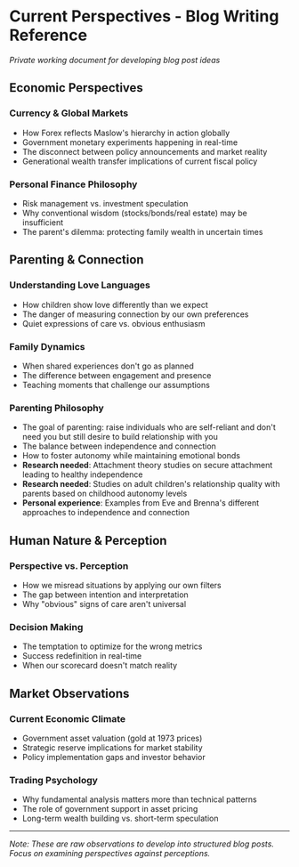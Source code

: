 # Current Perspectives - Blog Writing Reference

*Private working document for developing blog post ideas*

## Economic Perspectives

### Currency & Global Markets
- How Forex reflects Maslow's hierarchy in action globally
- Government monetary experiments happening in real-time
- The disconnect between policy announcements and market reality
- Generational wealth transfer implications of current fiscal policy

### Personal Finance Philosophy
- Risk management vs. investment speculation
- Why conventional wisdom (stocks/bonds/real estate) may be insufficient
- The parent's dilemma: protecting family wealth in uncertain times

## Parenting & Connection

### Understanding Love Languages
- How children show love differently than we expect
- The danger of measuring connection by our own preferences
- Quiet expressions of care vs. obvious enthusiasm

### Family Dynamics
- When shared experiences don't go as planned
- The difference between engagement and presence
- Teaching moments that challenge our assumptions

### Parenting Philosophy
- The goal of parenting: raise individuals who are self-reliant and don't need you but still desire to build relationship with you
- The balance between independence and connection
- How to foster autonomy while maintaining emotional bonds
- **Research needed**: Attachment theory studies on secure attachment leading to healthy independence
- **Research needed**: Studies on adult children's relationship quality with parents based on childhood autonomy levels
- **Personal experience**: Examples from Eve and Brenna's different approaches to independence and connection

## Human Nature & Perception

### Perspective vs. Perception
- How we misread situations by applying our own filters
- The gap between intention and interpretation
- Why "obvious" signs of care aren't universal

### Decision Making
- The temptation to optimize for the wrong metrics
- Success redefinition in real-time
- When our scorecard doesn't match reality

## Market Observations

### Current Economic Climate
- Government asset valuation (gold at 1973 prices)
- Strategic reserve implications for market stability
- Policy implementation gaps and investor behavior

### Trading Psychology
- Why fundamental analysis matters more than technical patterns
- The role of government support in asset pricing
- Long-term wealth building vs. short-term speculation

---

*Note: These are raw observations to develop into structured blog posts. Focus on examining perspectives against perceptions.*